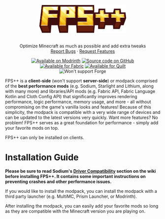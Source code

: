 <!-- Logo and platform links -->

<div align="center">
  <a href="https://github.com/MessiInter/fps-plus-plus" target="_blank" rel="noreferrer">
    <img src="https://raw.githubusercontent.com/MessiInter/fps-plus-plus/master/docs/assets/images/fps++_logo.png" alt="FPS++ logo" height="90" />
  </a>
  <br />
  <br />
  <p align="center">
    Optimize Minecraft as much as possible and add extra tweaks
    <br />
    <a href="https://github.com/MessiInter/fps-plus-plus/issues" target="_blank" rel="noreferrer">Report Bugs</a>
    ·
    <a href="https://github.com/MessiInter/fps-plus-plus/issues" target="_blank" rel="noreferrer">Request Features</a>
  </p>
  <a href="https://modrinth.com/modpack/fps++" target="_blank" rel="noreferrer"><img src="https://cdn.jsdelivr.net/npm/@intergrav/devins-badges@3/assets/compact/available/modrinth_vector.svg" alt="Available on Modrinth" /></a>
  <a href="https://github.com/MessiInter/fps-plus-plus" target="_blank" rel="noreferrer"><img src="https://cdn.jsdelivr.net/npm/@intergrav/devins-badges@3/assets/compact/available/github_vector.svg" alt="Source code on GitHub" /></a>
</div>

<!-- Supported loader -->

<div align="center">
  <a href="https://fabricmc.net" target="_blank" rel="noreferrer"><img src="https://cdn.jsdelivr.net/npm/@intergrav/devins-badges@3.2.0/assets/compact/supported/fabric_vector.svg" alt="Available for Fabric" /></a>
  <a href="https://quiltmc.org" target="_blank" rel="noreferrer"><img src="https://cdn.jsdelivr.net/npm/@intergrav/devins-badges@3.2.0/assets/compact/supported/quilt_vector.svg" alt="Available for Quilt" /></a>
</div>

<!-- Unsupported loader -->

<div align="center">
  <img src="https://cdn.jsdelivr.net/npm/@intergrav/devins-badges@3.2.0/assets/compact/unsupported/forge_vector.svg" alt="Won't support Forge">
</div>

<!-- Main section -->


FPS++ is a **client-side** (won't support **server-side**) or modpack comprised of the **best performance mods** (e.g. Sodium, Starlight and Lithium, along with many more) and libraries/API mods (e.g. Fabric API, Fabric Language Kotlin and Cloth Config API) that significantly improves rendering performance, logic performance, memory usage, and more - all without compromising on the game's vanilla looks and features! Because of this simplicity, the modpack is compatible with a very wide range of devices and can be updated to the latest versions very quickly. Want more features? No problem! FPS++ serves as a great foundation for performance - simply add your favorite mods on top.

FPS++ can only be installed on clients.

# Installation Guide

**Please be sure to read Sodium's [Driver Compatibility](https://github.com/CaffeineMC/sodium-fabric/wiki/Driver-Compatibility) section on the wiki before installing FPS++. It contains some important instructions on preventing crashes and other performance issues.**

If you would like to install the modpack, you can install the modpack with a third party launcher (e.g. MultiMC, Prism Launcher, or Modrinth).

After installing the modpack, you can easily add your favorite mods so long as they are compatible with the Minecraft version you are playing on.
